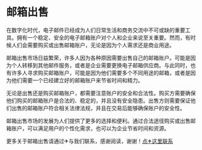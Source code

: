 # 邮箱出售

在数字化时代，电子邮件已经成为人们日常生活和商务交流中不可或缺的重要工具。拥有一个稳定、安全的电子邮箱账户对个人和企业来说至关重要。然而，有时候人们会需要购买或出售邮箱账户，无论是因为个人需求还是商业用途。

邮箱出售市场日益繁荣，许多人因为各种原因需要出售自己的邮箱账户。可能是因为个人转移到其他邮件服务，或者是企业需要更换电子邮箱供应商。与此同时，也有许多人寻求购买邮箱账户，可能是因为他们需要多个不同用途的邮箱，或者是因为他们需要一个已经建立好的邮箱账户来节省时间和精力。

无论是出售还是购买邮箱账户，都需要注意账户的安全和合法性。购买方需要确保他们购买的邮箱账户是合法的、稳定的，并且没有安全隐患。出售方则需要保证他们出售的邮箱账户符合相关法律法规，并且在交易后能够确保账户的安全性。

邮箱出售市场的发展为人们提供了更多的选择和便利。通过合法途径购买或出售邮箱账户，可以满足用户的个性化需求，也可以为企业节省时间和资源。

更多关于邮箱出售请通过✈与我们联系，感谢阅读，谢谢！[点✈这里联系](https://111.k02.cc)